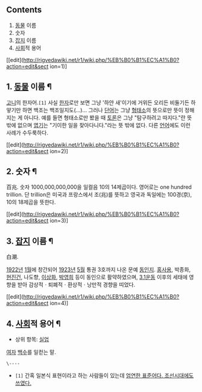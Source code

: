 ## Contents

    

1. [동물](%EB%8F%99%EB%AC%BC.md) 이름 
2. 숫자 
3. [잡지](%EC%9E%A1%EC%A7%80.md) 이름 
4. [사회](%EC%82%AC%ED%9A%8C.md)적 용어 

[[edit](http://rigvedawiki.net/r1/wiki.php/%EB%B0%B1%EC%A1%B0?action=edit&sect
ion=1)]

## 1. [동물](%EB%8F%99%EB%AC%BC.md) 이름 ¶

[고니](%EA%B3%A0%EB%8B%88.md)의 한자어.`[1]` 사실 [한자](%ED%95%9C%EC%9E%90.md)로만
보면 그냥 '하얀 새'이기에 거위든 오리든 비둘기든 하얗기만 하면 백조는 백조일지도(…)... 그러나
[단어](%EB%8B%A8%EC%96%B4.md)는 그냥 [형태소](%ED%98%95%ED%83%9C%EC%86%8C.md)의
뜻으로만 뜻이 정해지는 게 아니다. 예를 들면 형태소로만 봤을 때 [토론](%ED%86%A0%EB%A1%A0.md)은 그냥 "탐구하려고
따지다."란 뜻 밖에 없으며 [엽기](%EC%97%BD%EA%B8%B0.md)는 "기이한 일을 찾아다니다."라는 뜻 밖에 없다. 다른
[언어](%EC%96%B8%EC%96%B4.md)에도 이런 사례가 수두룩하다.

  

[[edit](http://rigvedawiki.net/r1/wiki.php/%EB%B0%B1%EC%A1%B0?action=edit&sect
ion=2)]

## 2. 숫자 ¶

百兆. 숫자 1000,000,000,000을 일컬음 10의 14제곱이다. 영어로는 one hundred trillion. 단
trillion은 미국과 프랑스에서 조(兆)를 뜻하고 영국과 독일에는 100경(京), 10의 18제곱을 뜻한다.

  

[[edit](http://rigvedawiki.net/r1/wiki.php/%EB%B0%B1%EC%A1%B0?action=edit&sect
ion=3)]

## 3. [잡지](%EC%9E%A1%EC%A7%80.md) 이름 ¶

白潮.

  

[1922년](1922%EB%85%84.md) [1월](1%EC%9B%94.md)에 창간되어
[1923년](1923%EB%85%84.md) [5월](5%EC%9B%94.md) 통권 3호까지 나온 문예
[동인지](%EB%8F%99%EC%9D%B8%EC%A7%80.md).
[홍사용](%ED%99%8D%EC%82%AC%EC%9A%A9.md), 박종화,
[현진건](%ED%98%84%EC%A7%84%EA%B1%B4.md), 나도향,
[이상화](%EC%9D%B4%EC%83%81%ED%99%94.md),
[박영희](%EB%B0%95%EC%98%81%ED%9D%AC.md) 등이 동인으로 활약하였으며, [3.1운동](3.1%20%EC%9A%B4%EB%8F%99.md) 이후의 세태에 영향을 받아 감상적ㆍ퇴폐적ㆍ환상적ㆍ낭만적 경향을 띠었다.

  

[[edit](http://rigvedawiki.net/r1/wiki.php/%EB%B0%B1%EC%A1%B0?action=edit&sect
ion=4)]

## 4. [사회](%EC%82%AC%ED%9A%8C.md)적 용어 ¶

  * 상위 항목: [실업](%EC%8B%A4%EC%97%85.md)  

[여자](%EC%97%AC%EC%9E%90.md) [백수](%EB%B0%B1%EC%88%98.md)를 일컫는 말.

`\----`

  * `[1]` 간혹 일본식 표현이라고 하는 사람들이 있는데 [엄연한 표준어다. 조선시대에도 쓰였다.](http://stdweb2.korean.go.kr/search/View.jsp)

